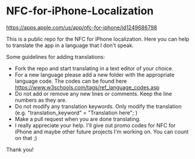 # NFC-for-iPhone-Localization

https://apps.apple.com/us/app/nfc-for-iphone/id1249686798

This is a public repo for the NFC for iPhone localization.
Here you can help to translate the app in a language that I don't speak. 

Some guidelines for adding translations:

- Fork the repo and start translating in a text editor of your choice.
- For a new language please add a new folder with the appropriate language code. The codes can be found here https://www.w3schools.com/tags/ref_language_codes.asp
- Do not add or remove any new lines or comments. Keep the line numbers as they are.
- Do not modify any translation keywords. Only modify the translation (e.g. "translation_keyword" = "Translation here"; )
- Make a pull request when you are done translating.
- I really appreciate your help. I'll give out promo codes for NFC for iPhone and maybe other future projects I'm working on. You can count on that ;)

Thank you!
